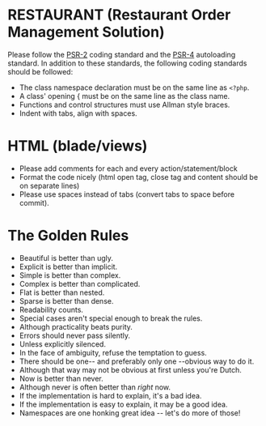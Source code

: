 # RESTAURANT (Restaurant Order Management Solution)

Please follow the [PSR-2](https://github.com/php-fig/fig-standards/blob/master/accepted/PSR-2-coding-style-guide.md) coding standard and the [PSR-4](https://github.com/php-fig/fig-standards/blob/master/accepted/PSR-4-autoloader.md) autoloading standard. In addition to these standards, the following coding standards should be followed:

- The class namespace declaration must be on the same line as `<?php`.
- A class' opening { must be on the same line as the class name.
- Functions and control structures must use Allman style braces.
- Indent with tabs, align with spaces.

HTML (blade/views)
==================

- Please add comments for each and every action/statement/block
- Format the code nicely (html open tag, close tag and content should be on separate lines)
- Please use spaces instead of tabs (convert tabs to space before commit).

The Golden Rules
=================

- Beautiful is better than ugly.
- Explicit is better than implicit.
- Simple is better than complex.
- Complex is better than complicated.
- Flat is better than nested.
- Sparse is better than dense.
- Readability counts.
- Special cases aren't special enough to break the rules.
- Although practicality beats purity.
- Errors should never pass silently.
- Unless explicitly silenced.
- In the face of ambiguity, refuse the temptation to guess.
- There should be one-- and preferably only one --obvious way to do it.
- Although that way may not be obvious at first unless you're Dutch.
- Now is better than never.
- Although never is often better than *right* now.
- If the implementation is hard to explain, it's a bad idea.
- If the implementation is easy to explain, it may be a good idea.
- Namespaces are one honking great idea -- let's do more of those!
